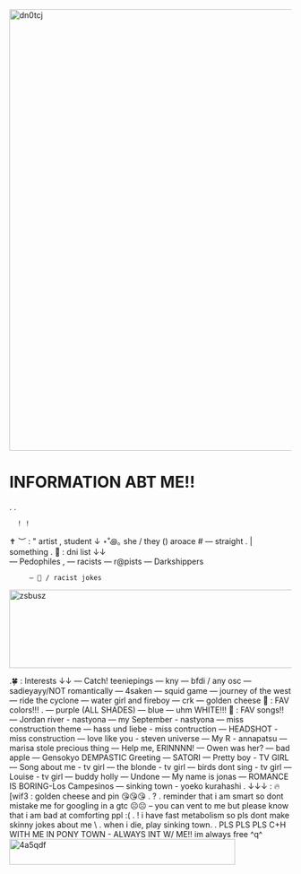 <img width="887" height="788" alt="dn0tcj" src="https://github.com/user-attachments/assets/fdbffdd4-dc7c-4217-a295-e8725c940412" />


# INFORMATION ABT ME!!
 .  .

      ! ! 
✝️ ︶ : " artist , student ↓
⋆˚꩜｡ she / they () aroace #
 — straight . | something
   . 🔮 : dni list ↓↓  
         — Pedophiles ,
         — racists
         —  r@pists
         — Darkshippers
  
         — 🍇 / racist jokes
<img width="1280" height="140" alt="zsbusz" src="https://github.com/user-attachments/assets/b3fec64f-15ad-4e45-a440-88d6226bbe46" />

.🍀 : Interests ↓↓
      — Catch! teeniepings
      — kny
      — bfdi / any osc
      — sadieyayy/NOT romantically
      — 4saken
      — squid game
      — journey of the west 
      — ride the cyclone 
      — water girl and fireboy
      — crk 
      — golden cheese 
🎨 : FAV colors!!!
.     — purple (ALL SHADES)
      — blue 
      — uhm WHITE!!!
  🎵 : FAV songs!!  
      — Jordan river - nastyona
      — my September - nastyona          — miss construction theme
      — hass und liebe - miss contruction
      — HEADSHOT - miss construction 
      — love like you - steven universe 
      — My R - annapatsu
      — marisa stole precious thing
      — Help me, ERINNNN!
      — Owen was her?
      — bad apple
      — Gensokyo DEMPASTIC Greeting
      — SATORI
      — Pretty boy - TV GIRL
      — Song about me - tv girl 
      — the blonde - tv girl 
      — birds dont sing - tv girl
      — Louise - tv girl
      — buddy holly
      — Undone
      — My name is jonas
      — ROMANCE IS BORING-Los Campesinos
      — sinking town - yoeko kurahashi
  . ↓↓↓ : 🔥
    [wif3 : golden cheese and pin 
😘😘😘 . ?
    . reminder that i am smart so
dont mistake me for googling in
a gtc ☹️☹️ –
    you can vent to me but please know 
that i am bad at comforting ppl :(
 . ! i have fast metabolism so
pls dont make skinny jokes about me
\ .  when i die, play sinking town.
   . PLS PLS PLS C+H WITH ME IN 
PONY TOWN - ALWAYS INT W/ ME!!
im always free ^q^
<img width="403" height="46" alt="4a5qdf" src="https://github.com/user-attachments/assets/f9665d68-28bb-424b-b43b-5ecd29267755" />


